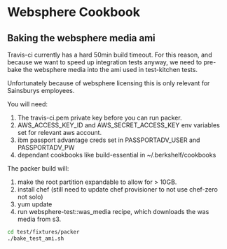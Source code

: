 # Websphere Cookbook

## Baking the websphere media ami

Travis-ci currently has a hard 50min build timeout. For this reason, and because we want to speed up integration tests anyway, we need to pre-bake the websphere media into the ami used in test-kitchen tests.

Unfortunately because of websphere licensing this is only relevant for Sainsburys employees.

You will need:
1. The travis-ci.pem private key before you can run packer.
2. AWS_ACCESS_KEY_ID and AWS_SECRET_ACCESS_KEY env variables set for relevant aws account.
3. ibm passport advantage creds set in PASSPORTADV_USER and PASSPORTADV_PW
4. dependant cookbooks like build-essential in ~/.berkshelf/cookbooks


The packer build will:
1. make the root partition expandable to allow for > 10GB.
2. install chef (still need to update chef provisioner to not use chef-zero not solo)
3. yum update
4. run websphere-test::was_media recipe, which downloads the was media from s3.

```bash
cd test/fixtures/packer
./bake_test_ami.sh
```
